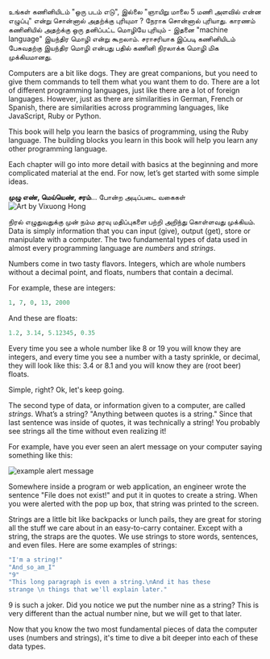 
உங்கள் கணினியிடம் "ஒரு படம் எடு", இல்லை "ஞாயிறு மாலை 5 மணி அளவில் என்ன எழுப்பு" என்று சொன்னால் அதற்க்கு புரியுமா ? நேராக சொன்னால் புரியாது. காரணம் கணினியில் அதற்க்கு ஒரு தனிப்பட்ட மொழியே புரியும் - இதனை "machine language" இயந்திர மொழி என்று கூறலாம். சராசரியாக இப்படி கணினியிடம் பேசுவதற்கு இயந்திர மொழி என்பது பதில் கணினி நிரலாக்க மொழி மிக முக்கியமானது.

Computers are a bit like dogs. They are great companions, but you need to give them commands to tell them what you want them to do. There are a lot of different programming languages, just like there are a lot of foreign languages. However, just as there are similarities in German, French or Spanish, there are similarities across programming languages, like JavaScript, Ruby or Python.

This book will help you learn the basics of programming, using the Ruby language. The building blocks you learn in this book will help you learn any other programming language.

Each chapter will go into more detail with basics at the beginning and more complicated material at the end. For now, let’s get started with some simple ideas.


__முழு எண், மெய்யெண், சரம்__... போன்ற அடிப்படை வகைகள்
![Art by Vixuong Hong](http://rubykin.com/images/rootbeer_float.png)

நிரல் எழுதுவதுக்கு முன் நம்ம தரவு மதிப்புகளை பற்றி அறிந்து கொள்ளவது முக்கியம். Data is simply information that you can input (give), output (get), store or manipulate with a computer. The two fundamental types of data used in almost every programming language are _numbers_ and _strings_.

Numbers come in two tasty flavors. Integers, which are whole numbers without a decimal point, and floats, numbers that contain a decimal.

For example, these are integers:

  ```ruby
  1, 7, 0, 13, 2000
  ```

And these are floats:

  ```ruby
  1.2, 3.14, 5.12345, 0.35
  ```

Every time you see a whole number like 8 or 19 you will know they are integers, and every time you see a number with a tasty sprinkle, or decimal, they will look like this: 3.4 or 8.1 and you will know they are (root beer) floats.

Simple, right? Ok, let's keep going.

The second type of data, or information given to a computer, are called _strings_. What’s a string? "Anything between quotes is a string." Since that last sentence was inside of quotes, it was technically a string! You probably see strings all the time without even realizing it!

For example, have you ever seen an alert message on your computer saying something like this:

![example alert message](http://rubykin.com/images/alert_message.png)

Somewhere inside a program or web application, an engineer wrote the sentence "File does not exist!" and put it in quotes to create a string. When you were alerted with the pop up box, that string was printed to the screen.

Strings are a little bit like backpacks or lunch pails, they are great for storing all the stuff we care about in an easy-to-carry container. Except with a string, the straps are the quotes. We use strings to store words, sentences, and even files. Here are some examples of strings:

```ruby
"I'm a string!"
"And_so_am_I"
"9"
"This long paragraph is even a string.\nAnd it has these
strange \n things that we'll explain later."
```

9 is such a joker. Did you notice we put the number nine as a string? This is very different than the actual number nine, but we will get to that later.

Now that you know the two most fundamental pieces of data the computer uses (numbers and strings), it's time to dive a bit deeper into each of these data types.
<div style="height:30px;"></div>
